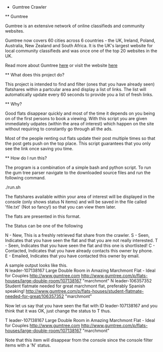* Gumtree Crawler

** Gumtree 

Gumtree is an extensive network of online classifieds and community websites.  

Gumtree now covers 60 cities across 6 countries - the UK, Ireland, Poland, Australia, New Zealand and South Africa. It is the UK's largest website for local community classifieds and was once one of the top 20 websites in the UK.

Read more about Gumtree [here](http://en.wikipedia.org/wiki/Gumtree) or visit the website [here](http://www.gumtree.com/)

** What does this project do?

This project is intended to find and filter (ones that you have already seen) flatshares within a partcular area and display a list of links.  The list will automatically update every 60 seconds to provide you a list of fresh links.  

** Why?

Good flats disappear quickly and most of the time it depends on you being on of the first persons to book a viewing.  With this script you are given immediately udpates (within the area of interest) which happen on the site without requiring to constantly go through all the ads.  

Most of the people renting out flats update their post multiple times so that the post gets push on the top place.  This script guarantees that you only see the link once saving you time.  

** How do I run this?

The program is a combination of a simple bash and python script.  To run the gum tree parser navigate to the downloaded source files and run the following command. 

  ./run.sh
  
The flatshares available within your area of interest will be displayed in the console (only shows status N items) and will be saved in the file called 'file.txt' (Not so fancy!) so that you can view them later.  

The flats are presented in this format. 

  <STATUS> <UNIQUE ID> <DESCRIPTION WITH LINK> <AREA>
  
The Status can be one of the following 

  N - New, This is a freshly retrieved flat share from the crawler.
  S - Seen, Indicates that you have seen the flat and that you are not really interested. 
  T - Seen, Indicates that you have seen the flat and this one is shortlisted! 
  C - Contacted, Indicates that you have already contacts this owner by phone.  
  E - Emailed, Indicates that you have contacted this owner by email.
  
A sample output looks like this.  
  N       leader-107138167        Large Double Room in Amazing Marchmont Flat - Ideal for Couples http://www.gumtree.com http://www.gumtree.com/p/flats-houses/large-double-room/107138167    "marchmont"
  N       leader-106357352        Student flatmate needed for great marchmont flat, preferably Spanish speaking!  http://www.gumtree.com/p/flats-houses/student-flatmate-needed-for-great/106357352      "marchmont"
  
Now let us say that you have seen the flat with ID leader-107138167 and you think that it was OK, just change the status to T thus. 

  T       leader-107138167        Large Double Room in Amazing Marchmont Flat - Ideal for Couples http://www.gumtree.com http://www.gumtree.com/p/flats-houses/large-double-room/107138167    "marchmont"

Note that this item will disappear from the console since the console filter items with a 'N' status.  

  
